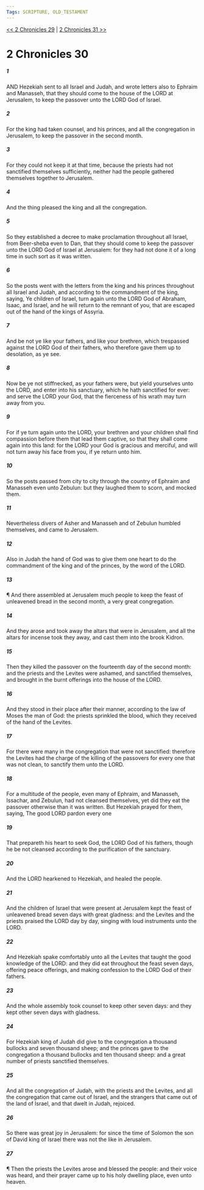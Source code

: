```yaml
---
Tags: SCRIPTURE, OLD_TESTAMENT
---
```


[<< 2 Chronicles 29](OLD_TESTAMENT/14_2_Chronicles/2_Chronicles_29.md) | [2 Chronicles 31 >>](OLD_TESTAMENT/14_2_Chronicles/2_Chronicles_31.md)

# 2 Chronicles 30

##### 1
 AND Hezekiah sent to all Israel and Judah, and wrote letters also to Ephraim and Manasseh, that they should come to the house of the LORD at Jerusalem, to keep the passover unto the LORD God of Israel.
##### 2
 For the king had taken counsel, and his princes, and all the congregation in Jerusalem, to keep the passover in the second month.
##### 3
 For they could not keep it at that time, because the priests had not sanctified themselves sufficiently, neither had the people gathered themselves together to Jerusalem.
##### 4
 And the thing pleased the king and all the congregation.
##### 5
 So they established a decree to make proclamation throughout all Israel, from Beer-sheba even to Dan, that they should come to keep the passover unto the LORD God of Israel at Jerusalem: for they had not done it of a long time in such sort as it was written.
##### 6
 So the posts went with the letters from the king and his princes throughout all Israel and Judah, and according to the commandment of the king, saying, Ye children of Israel, turn again unto the LORD God of Abraham, Isaac, and Israel, and he will return to the remnant of you, that are escaped out of the hand of the kings of Assyria.
##### 7
 And be not ye like your fathers, and like your brethren, which trespassed against the LORD God of their fathers, who therefore gave them up to desolation, as ye see.
##### 8
 Now be ye not stiffnecked, as your fathers were, but yield yourselves unto the LORD, and enter into his sanctuary, which he hath sanctified for ever: and serve the LORD your God, that the fierceness of his wrath may turn away from you.
##### 9
 For if ye turn again unto the LORD, your brethren and your children shall find compassion before them that lead them captive, so that they shall come again into this land: for the LORD your God is gracious and merciful, and will not turn away his face from you, if ye return unto him.
##### 10
 So the posts passed from city to city through the country of Ephraim and Manasseh even unto Zebulun: but they laughed them to scorn, and mocked them.
##### 11
 Nevertheless divers of Asher and Manasseh and of Zebulun humbled themselves, and came to Jerusalem.
##### 12
 Also in Judah the hand of God was to give them one heart to do the commandment of the king and of the princes, by the word of the LORD.
##### 13
 ¶ And there assembled at Jerusalem much people to keep the feast of unleavened bread in the second month, a very great congregation.
##### 14
 And they arose and took away the altars that were in Jerusalem, and all the altars for incense took they away, and cast them into the brook Kidron.
##### 15
 Then they killed the passover on the fourteenth day of the second month: and the priests and the Levites were ashamed, and sanctified themselves, and brought in the burnt offerings into the house of the LORD.
##### 16
 And they stood in their place after their manner, according to the law of Moses the man of God: the priests sprinkled the blood, which they received of the hand of the Levites.
##### 17
 For there were many in the congregation that were not sanctified: therefore the Levites had the charge of the killing of the passovers for every one that was not clean, to sanctify them unto the LORD.
##### 18
 For a multitude of the people, even many of Ephraim, and Manasseh, Issachar, and Zebulun, had not cleansed themselves, yet did they eat the passover otherwise than it was written.  But Hezekiah prayed for them, saying, The good LORD pardon every one
##### 19
 That prepareth his heart to seek God, the LORD God of his fathers, though he be not cleansed according to the purification of the sanctuary.
##### 20
 And the LORD hearkened to Hezekiah, and healed the people.
##### 21
 And the children of Israel that were present at Jerusalem kept the feast of unleavened bread seven days with great gladness: and the Levites and the priests praised the LORD day by day, singing with loud instruments unto the LORD.
##### 22
 And Hezekiah spake comfortably unto all the Levites that taught the good knowledge of the LORD: and they did eat throughout the feast seven days, offering peace offerings, and making confession to the LORD God of their fathers.
##### 23
 And the whole assembly took counsel to keep other seven days: and they kept other seven days with gladness.
##### 24
 For Hezekiah king of Judah did give to the congregation a thousand bullocks and seven thousand sheep; and the princes gave to the congregation a thousand bullocks and ten thousand sheep: and a great number of priests sanctified themselves.
##### 25
 And all the congregation of Judah, with the priests and the Levites, and all the congregation that came out of Israel, and the strangers that came out of the land of Israel, and that dwelt in Judah, rejoiced.
##### 26
 So there was great joy in Jerusalem: for since the time of Solomon the son of David king of Israel there was not the like in Jerusalem.
##### 27
 ¶ Then the priests the Levites arose and blessed the people: and their voice was heard, and their prayer came up to his holy dwelling place, even unto heaven.

